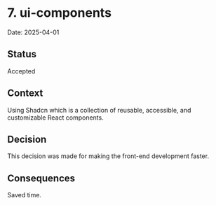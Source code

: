 # 7. ui-components

Date: 2025-04-01

## Status

Accepted

## Context

Using Shadcn which is a collection of reusable, accessible, and customizable React components.

## Decision

This decision was made for making the front-end development faster.

## Consequences

Saved time.
